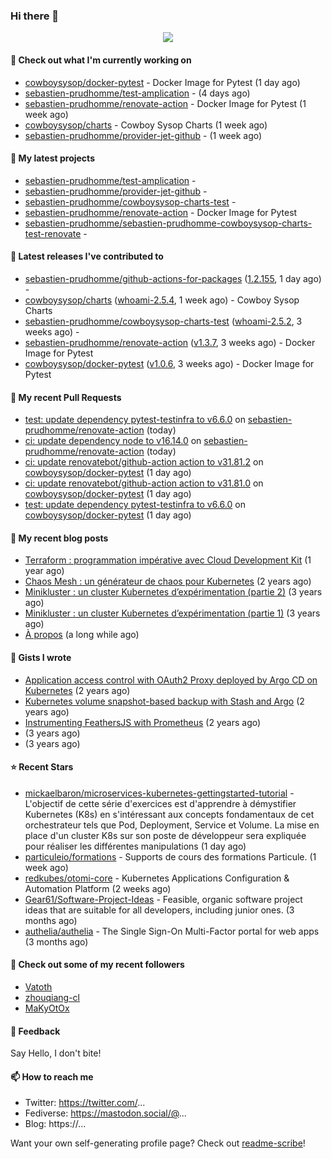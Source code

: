 ### Hi there 👋

<p align="center"><img src="https://github-readme-stats.vercel.app/api?username=sebastien-prudhomme&show_icons=true&locale=en"/></p>

#### 👷 Check out what I'm currently working on

- [cowboysysop/docker-pytest](https://github.com/cowboysysop/docker-pytest) - Docker Image for Pytest (1 day ago)
- [sebastien-prudhomme/test-amplication](https://github.com/sebastien-prudhomme/test-amplication) -  (4 days ago)
- [sebastien-prudhomme/renovate-action](https://github.com/sebastien-prudhomme/renovate-action) - Docker Image for Pytest (1 week ago)
- [cowboysysop/charts](https://github.com/cowboysysop/charts) - Cowboy Sysop Charts (1 week ago)
- [sebastien-prudhomme/provider-jet-github](https://github.com/sebastien-prudhomme/provider-jet-github) -  (1 week ago)

#### 🌱 My latest projects

- [sebastien-prudhomme/test-amplication](https://github.com/sebastien-prudhomme/test-amplication) - 
- [sebastien-prudhomme/provider-jet-github](https://github.com/sebastien-prudhomme/provider-jet-github) - 
- [sebastien-prudhomme/cowboysysop-charts-test](https://github.com/sebastien-prudhomme/cowboysysop-charts-test) - 
- [sebastien-prudhomme/renovate-action](https://github.com/sebastien-prudhomme/renovate-action) - Docker Image for Pytest
- [sebastien-prudhomme/sebastien-prudhomme-cowboysysop-charts-test-renovate](https://github.com/sebastien-prudhomme/sebastien-prudhomme-cowboysysop-charts-test-renovate) - 

#### 🔭 Latest releases I've contributed to

- [sebastien-prudhomme/github-actions-for-packages](https://github.com/sebastien-prudhomme/github-actions-for-packages) ([1.2.155](https://github.com/sebastien-prudhomme/github-actions-for-packages/releases/tag/1.2.155), 1 day ago) - 
- [cowboysysop/charts](https://github.com/cowboysysop/charts) ([whoami-2.5.4](https://github.com/cowboysysop/charts/releases/tag/whoami-2.5.4), 1 week ago) - Cowboy Sysop Charts
- [sebastien-prudhomme/cowboysysop-charts-test](https://github.com/sebastien-prudhomme/cowboysysop-charts-test) ([whoami-2.5.2](https://github.com/sebastien-prudhomme/cowboysysop-charts-test/releases/tag/whoami-2.5.2), 3 weeks ago) - 
- [sebastien-prudhomme/renovate-action](https://github.com/sebastien-prudhomme/renovate-action) ([v1.3.7](https://github.com/sebastien-prudhomme/renovate-action/releases/tag/v1.3.7), 3 weeks ago) - Docker Image for Pytest
- [cowboysysop/docker-pytest](https://github.com/cowboysysop/docker-pytest) ([v1.0.6](https://github.com/cowboysysop/docker-pytest/releases/tag/v1.0.6), 3 weeks ago) - Docker Image for Pytest

#### 🔨 My recent Pull Requests

- [test: update dependency pytest-testinfra to v6.6.0](https://github.com/sebastien-prudhomme/renovate-action/pull/88) on [sebastien-prudhomme/renovate-action](https://github.com/sebastien-prudhomme/renovate-action) (today)
- [ci: update dependency node to v16.14.0](https://github.com/sebastien-prudhomme/renovate-action/pull/87) on [sebastien-prudhomme/renovate-action](https://github.com/sebastien-prudhomme/renovate-action) (today)
- [ci: update renovatebot/github-action action to v31.81.2](https://github.com/cowboysysop/docker-pytest/pull/42) on [cowboysysop/docker-pytest](https://github.com/cowboysysop/docker-pytest) (1 day ago)
- [ci: update renovatebot/github-action action to v31.81.0](https://github.com/cowboysysop/docker-pytest/pull/41) on [cowboysysop/docker-pytest](https://github.com/cowboysysop/docker-pytest) (1 day ago)
- [test: update dependency pytest-testinfra to v6.6.0](https://github.com/cowboysysop/docker-pytest/pull/40) on [cowboysysop/docker-pytest](https://github.com/cowboysysop/docker-pytest) (1 day ago)

#### 📜 My recent blog posts

- [Terraform : programmation impérative avec Cloud Development Kit](https://www.cowboysysop.com/post/terraform-programmation-imperative-avec-cloud-development-kit/) (1 year ago)
- [Chaos Mesh : un générateur de chaos pour Kubernetes](https://www.cowboysysop.com/post/chaos-mesh-un-generateur-de-chaos-pour-kubernetes/) (2 years ago)
- [Minikluster : un cluster Kubernetes d’expérimentation (partie 2)](https://www.cowboysysop.com/post/minikluster-un-cluster-kubernetes-d-experimentation-partie-2/) (3 years ago)
- [Minikluster : un cluster Kubernetes d’expérimentation (partie 1)](https://www.cowboysysop.com/post/minikluster-un-cluster-kubernetes-d-experimentation-partie-1/) (3 years ago)
- [À propos](https://www.cowboysysop.com/page/a-propos/) (a long while ago)

#### 📓 Gists I wrote

- [Application access control with OAuth2 Proxy deployed by Argo CD on Kubernetes](https://gist.github.com/c90af146c465305087d5f5a55990ca71) (2 years ago)
- [Kubernetes volume snapshot-based backup with Stash and Argo](https://gist.github.com/c53e870dc6b4987fefa4c36ea9f1187c) (2 years ago)
- [Instrumenting FeathersJS with Prometheus](https://gist.github.com/93ab307c8c03a9c5fdb1ff728f413855) (2 years ago)
- [](https://gist.github.com/9827398f4f792569e56351ac56e80b80) (3 years ago)
- [](https://gist.github.com/064f0ea019c9ff37b71ebc023c0a0c6b) (3 years ago)

#### ⭐ Recent Stars

- [mickaelbaron/microservices-kubernetes-gettingstarted-tutorial](https://github.com/mickaelbaron/microservices-kubernetes-gettingstarted-tutorial) - L&#39;objectif de cette série d&#39;exercices est d&#39;apprendre à démystifier Kubernetes (K8s) en s&#39;intéressant aux concepts fondamentaux de cet orchestrateur tels que Pod, Deployment, Service et Volume. La mise en place d&#39;un cluster K8s sur son poste de développeur sera expliquée pour réaliser les différentes manipulations (1 day ago)
- [particuleio/formations](https://github.com/particuleio/formations) - Supports de cours des formations Particule. (1 week ago)
- [redkubes/otomi-core](https://github.com/redkubes/otomi-core) - Kubernetes Applications Configuration &amp; Automation Platform (2 weeks ago)
- [Gear61/Software-Project-Ideas](https://github.com/Gear61/Software-Project-Ideas) - Feasible, organic software project ideas that are suitable for all developers, including junior ones. (3 months ago)
- [authelia/authelia](https://github.com/authelia/authelia) - The Single Sign-On Multi-Factor portal for web apps (3 months ago)

#### 👯 Check out some of my recent followers

- [Vatoth](https://github.com/Vatoth)
- [zhouqiang-cl](https://github.com/zhouqiang-cl)
- [MaKyOtOx](https://github.com/MaKyOtOx)

#### 💬 Feedback

Say Hello, I don't bite!

#### 📫 How to reach me

- Twitter: https://twitter.com/...
- Fediverse: https://mastodon.social/@...
- Blog: https://...

Want your own self-generating profile page? Check out [readme-scribe](https://github.com/muesli/readme-scribe)!
